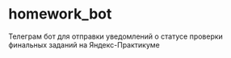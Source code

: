 # homework_bot
Телеграм бот для отправки уведомлений о статусе проверки финальных заданий на Яндекс-Практикуме
